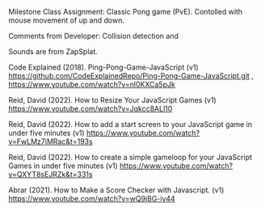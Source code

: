 Milestone Class Assignment: Classic Pong game (PvE). Contolled with mouse movement of up and down. 

Comments from Developer: Collision detection and 

Sounds are from ZapSplat.

Code Explained (2018). Ping-Pong-Game-JavaScript (v1) https://github.com/CodeExplainedRepo/Ping-Pong-Game-JavaScript.git , https://www.youtube.com/watch?v=nl0KXCa5pJk

Reid, David (2022). How to Resize Your JavaScript Games (v1) https://www.youtube.com/watch?v=Jqkcc8ALl10

Reid, David (2022). How to add a start screen to your JavaScript game in under five minutes (v1) https://www.youtube.com/watch?v=FwLMz7jMRac&t=193s

Reid, David (2022). How to create a simple gameloop for your JavaScript Games in under five minutes (v1) https://www.youtube.com/watch?v=QXYT8sEJRZk&t=331s

Abrar (2021). How to Make a Score Checker with Javascript. (v1) https://www.youtube.com/watch?v=wQ9jBG-iy44